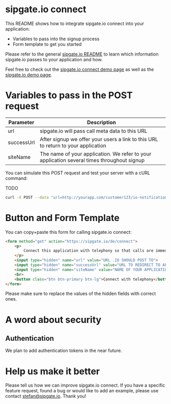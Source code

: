 sipgate.io connect
==================

This README shows how to integrate sipgate.io connect into your application:
* Variables to pass into the signup process
* Form template to get you started

Please refer to the general [sipgate.io README](https://github.com/sipgate/sipgate.io/blob/master/README.md)
to learn which information sipgate.io passes to your application and how.

Feel free to check out the [sipgate.io connect demo page](https://demo.sipgate.io/connect) as well as the
[sipgate.io demo page](https://demo.sipgate.io).


Variables to pass in the POST request
================

Parameter  | Description
---------- | -----------
url        | sipgate.io will pass call meta data to this URL
successUrl | After signup we offer your users a link to this URL to return to your application
siteName   | The name of your application. We refer to your application several times throughout signup

You can simulate this POST request and test your server with a cURL command:

TODO

```sh
curl -X POST --data "url=http://yourapp.com/customer123/io-notification-target&successUrl=http://yourapp.com/afterConnect&siteName=NameOfApp" http://demo.sipgate.io/connect
```

Button and Form Template
================

You can copy+paste this form for calling sipgate.io connect:

```html
<form method="get" action="https://sipgate.io/de/connect">
    <p>
	    Connect this application with telephony so that calls are immediately displayed here
	</p>
	<input type="hidden" name="url" value="URL .IO SHOULD POST TO">
	<input type="hidden" name="successUrl" value="URL TO REDIRECT TO AFTER SUCCESSFULL CONNECTION">
	<input type="hidden" name="siteName" value="NAME OF YOUR APPLICATION">
    <br>
    <button class="btn btn-primary btn-lg">Connect with telephony</button>
</form>
```

Please make sure to replace the values of the hidden fields with correct ones.

A word about security
=====================

Authentication
--------------

We plan to add authentication tokens in the near future.


Help us make it better
======================

Please tell us how we can improve sipgate.io connect. If you have a specific feature request, found a bug or would like to add an example, please use contact stefan@sipgate.io. Thank you!